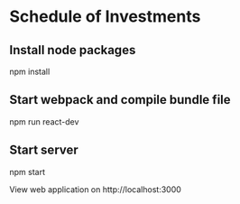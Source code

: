 # Schedule of Investments

## Install node packages
npm install

## Start webpack and compile bundle file
npm run react-dev

## Start server
npm start

View web application on http://localhost:3000
